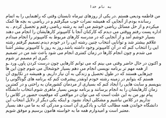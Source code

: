                                           به نام خدا
من فاطمه ودیعی هستم .در یکی از روزهای تیرماه تابستان وقتی که راهنمایی را به اتمام رسانده بودم.از آنجایی که همیشه نمرات خوب میگرفتم و در ریاضی به بچه ها کمک میکردم و از حل مسائل ریاضی خوشم می آمد به رشته ریاضی رفتم و تحصیل کردم . به اداره پست رفتم ووقتی می دیدم که کارکنان آنجا با کامپیوتر کارهایشان را انجام می دهند بسیار خوشم آمد و از آنجایی که در مدرسه کارهای مربوط به کامپیوتر را انجام میدادم علاقم بیشتر شد و توانایی انتخاب چنین رشته ایی را در خودم دیدم.تصمیم گرفتم رشته ایی را انتخاب کنم که در آن کامپیوتر وجود داشته باشد.روز به روز با کامپیوتر بیشتر آشنا می شدم و چون انجام کارها در زمان کمتری انجام می شود باعث شد من در تصمیم گیری ام مصمم تر شوم.                            
و اکنون در حال حاضر وقتی می بینم که می توانم کارهایی چون درست کردن پاورـ  ورد ـو از همه مهم تر برنامه نویسی انجام می دهم بسیار خوشحال می شوم چون این ها چیزهایی هستند که در طول تحصیل و زندگی به آن نیاز داریم.
و همیشه در تکاپوی آن هستم که بتوانم در زمینه رشته خودم اونقدر پیشرفت کنم که برنامه های گوناگونی را بنویسم و سایت هایی را ایجاد کنم که بسیاری از مردمان کشورمان به راحتی و در کمترین زمان کارهایشان را به انجام برسانند و برنامه نویس بسیار ماهری شوم.انتخاب دانشگاه پیام نور من به این علت است که می توان در مواقعی که موقعیت حضور در کلاس را نداریم در کلاس نباشیم و مشکلی ایجاد نشود. و اینکه یکی دیگر از دلایل انتخاب این دانشگاه خواندن همه مطالب کتاب و یادگیری آن است.و مدرکی که به ما می دهد بسیار معتبر است و امیدوارم همه ما به خواسته هامون برسیم و موفق شویم.

